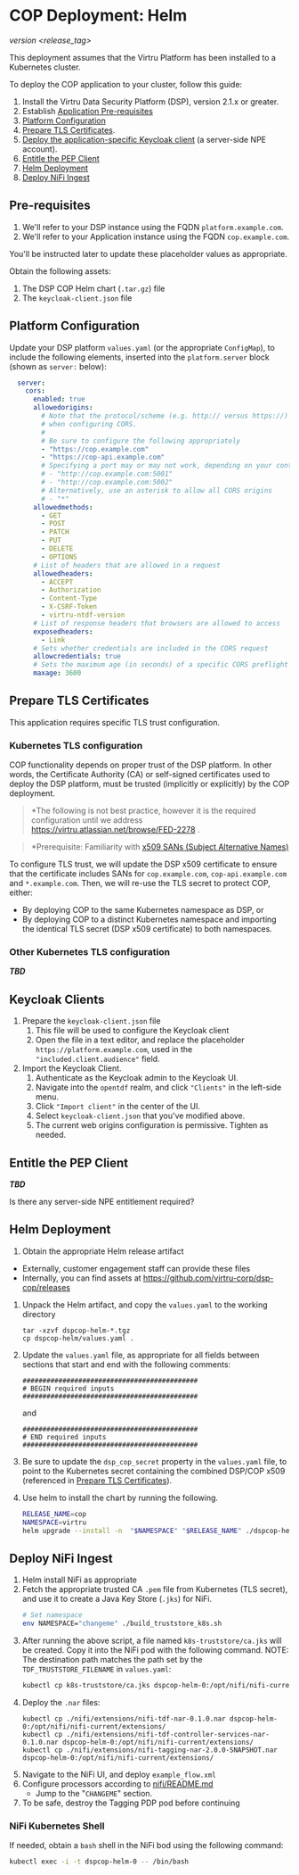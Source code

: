 
# COP Deployment: Helm
_version <release_tag>_

This deployment assumes that the Virtru Platform has been installed to a Kubernetes cluster.

To deploy the COP application to your cluster, follow this guide:

1. Install the Virtru Data Security Platform (DSP), version 2.1.x or greater.
1. Establish [Application Pre-requisites](#pre-requisites)
1. [Platform Configuration](#platform-configuration)
1. [Prepare TLS Certificates](#prepare-tls-certificates).
1. [Deploy the application-specific Keycloak client](#keycloak-clients) (a server-side NPE account).
1. [Entitle the PEP Client](#entitle-the-pep-client)
1. [Helm Deployment](#helm-deployment)
1. [Deploy NiFi Ingest](#deploy-nifi-ingest)


## Pre-requisites

1. We'll refer to your DSP instance using the FQDN `platform.example.com`.
1. We'll refer to your Application instance using the FQDN `cop.example.com`.

You'll be instructed later to update these placeholder values as appropriate.

Obtain the following assets:

1. The DSP COP Helm chart (`.tar.gz`) file
1. The `keycloak-client.json` file

## Platform Configuration

Update your DSP platform `values.yaml` (or the appropriate `ConfigMap`), to include 
the following elements, inserted into the `platform.server` block (shown as `server:` below):

```yaml
  server:
    cors:
      enabled: true
      allowedorigins:
        # Note that the protocol/scheme (e.g. http:// versus https://) matters
        # when configuring CORS.
        #
        # Be sure to configure the following appropriately
        - "https://cop.example.com"
        - "https://cop-api.example.com"
        # Specifying a port may or may not work, depending on your container platform
        # - "http://cop.example.com:5001"
        # - "http://cop.example.com:5002"
        # Alternatively, use an asterisk to allow all CORS origins
        # - "*"
      allowedmethods:
        - GET
        - POST
        - PATCH
        - PUT
        - DELETE
        - OPTIONS
      # List of headers that are allowed in a request
      allowedheaders:
        - ACCEPT
        - Authorization
        - Content-Type
        - X-CSRF-Token
        - virtru-ntdf-version
      # List of response headers that browsers are allowed to access
      exposedheaders:
        - Link
      # Sets whether credentials are included in the CORS request
      allowcredentials: true
      # Sets the maximum age (in seconds) of a specific CORS preflight request
      maxage: 3600
```

## Prepare TLS Certificates

This application requires specific TLS trust configuration.

### Kubernetes TLS configuration

COP functionality depends on proper trust of the DSP platform.  In other words,
the Certificate Authority (CA) or self-signed certificates used to deploy
the DSP platform, must be trusted (implicitly or explicitly) by the COP deployment.

>\*The following is not best practice, however it is the required configuration
until we address https://virtru.atlassian.net/browse/FED-2278 .

>\*Prerequisite: Familiarity with [x509 SANs (Subject Alternative Names)](https://support.dnsimple.com/articles/what-is-ssl-san/)

To configure TLS trust, we will update the DSP x509 certificate to ensure that the certificate includes SANs for `cop.example.com`, `cop-api.example.com` and `*.example.com`.  Then, 
we will re-use the TLS secret to protect COP, either:
* By deploying COP to the same Kubernetes namespace as DSP, or
* By deploying COP to a distinct Kubernetes namespace and importing the identical TLS secret
(DSP x509 certificate) to both namespaces.


### Other Kubernetes TLS configuration

***TBD***


## Keycloak Clients

1. Prepare the `keycloak-client.json` file
    1. This file will be used to configure the Keycloak client
    1. Open the file in a text editor, and replace the placeholder `https://platform.example.com`, used
    in the `"included.client.audience"` field.
1. Import the Keycloak Client.  
    1. Authenticate as the Keycloak admin to the Keycloak UI.
    1. Navigate into the `opentdf` realm, and click `"Clients"` in the left-side menu.
    1. Click `"Import client"` in the center of the UI.
    1. Select `keycloak-client.json` that you've modified above.
    1. The current web origins configuration is permissive.  Tighten as needed.


## Entitle the PEP Client

***TBD***

Is there any server-side NPE entitlement required?


## Helm Deployment

1. Obtain the appropriate Helm release artifact
  * Externally, customer engagement staff can provide these files
  * Internally, you can find assets at https://github.com/virtru-corp/dsp-cop/releases
1. Unpack the Helm artifact, and copy the `values.yaml` to the working directory
    ```
    tar -xzvf dspcop-helm-*.tgz
    cp dspcop-helm/values.yaml .
    ```
1. Update the `values.yaml` file, as appropriate for all fields between
    sections that start and end with the following comments:
    ```
    ############################################
    # BEGIN required inputs
    ############################################
    ```

    and

    ```
    ############################################
    # END required inputs
    ############################################
    ```
1. Be sure to update the `dsp_cop_secret` property in the `values.yaml` file, to point to the Kubernetes secret containing the combined DSP/COP x509 (referenced in [Prepare TLS Certificates](#prepare-tls-certificates)).    
1. Use helm to install the chart by running the following.
    ```sh
    RELEASE_NAME=cop
    NAMESPACE=virtru
    helm upgrade --install -n  "$NAMESPACE" "$RELEASE_NAME" ./dspcop-helm-*.tgz -f ./values.yaml 
    ```


## Deploy NiFi Ingest

1. Helm install NiFi as appropriate
1. Fetch the appropriate trusted CA `.pem` file from Kubernetes (TLS secret), and use it to create 
a Java Key Store (`.jks`) for NiFi. 
    ```bash
    # Set namespace
    env NAMESPACE="changeme" ./build_truststore_k8s.sh
    ```
1. After running the above script, a file named `k8s-truststore/ca.jks` will be created. Copy it
into the NiFi pod with the following command.  NOTE: The destination path matches the
path set by the `TDF_TRUSTSTORE_FILENAME` in `values.yaml`:
    ```bash
    kubectl cp k8s-truststore/ca.jks dspcop-helm-0:/opt/nifi/nifi-current/truststore/ca.jks
    ```
1. Deploy the `.nar` files:
    ```
    kubectl cp ./nifi/extensions/nifi-tdf-nar-0.1.0.nar dspcop-helm-0:/opt/nifi/nifi-current/extensions/
    kubectl cp ./nifi/extensions/nifi-tdf-controller-services-nar-0.1.0.nar dspcop-helm-0:/opt/nifi/nifi-current/extensions/
    kubectl cp ./nifi/extensions/nifi-tagging-nar-2.0.0-SNAPSHOT.nar dspcop-helm-0:/opt/nifi/nifi-current/extensions/
    ```
1. Navigate to the NiFi UI, and deploy `example_flow.xml` 
1. Configure processors according to [nifi/README.md](../nifi/README.md)
    * Jump to the "`CHANGEME`" section.
1. To be safe, destroy the Tagging PDP pod before continuing


### NiFi Kubernetes Shell 

If needed, obtain a `bash` shell in the NiFi bod using the following command:

```bash
kubectl exec -i -t dspcop-helm-0 -- /bin/bash
```
